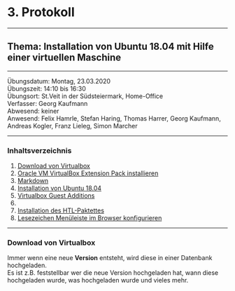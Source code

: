 # 3. Protokoll

-------------------------------------------------

## Thema: Installation von Ubuntu 18.04 mit Hilfe einer virtuellen Maschine

-------------------------------------------------

Übungsdatum:   Montag, 23.03.2020     
Übungszeit:    14:10 bis 16:30      
Übungsort:     St.Veit in der Südsteiermark, Home-Office    
Verfasser:     Georg Kaufmann    
Abwesend:      keiner      
Anwesend:      Felix Hamrle, Stefan Haring, Thomas Harrer, Georg Kaufmann, Andreas Kogler, Franz Lieleg, Simon Marcher

-------------------------------------------------

### Inhaltsverzeichnis
1) [Download von Virtualbox](#downloadvonvirtualbox) 
1) [Oracle VM VirtualBox Extension Pack installieren](#dokumentation) 
1) [Markdown](#markdown)
1) [Installation von Ubuntu 18.04](#github)   
1) [Virtualbox Guest Additions](#...)
1) [](#)
1) [Installation des HTL-Paktettes](#...)
1) [Lesezeichen Menüleiste im Browser konfigurieren](#...)

-------------------------------------------------

### Download von Virtualbox
Immer wenn eine neue **Version** entsteht, wird diese in einer Datenbank hochgeladen.   
Es ist z.B. feststellbar wer die neue Version hochgeladen hat, wann diese hochgeladen wurde, was hochgeladen wurde und vieles mehr.     

